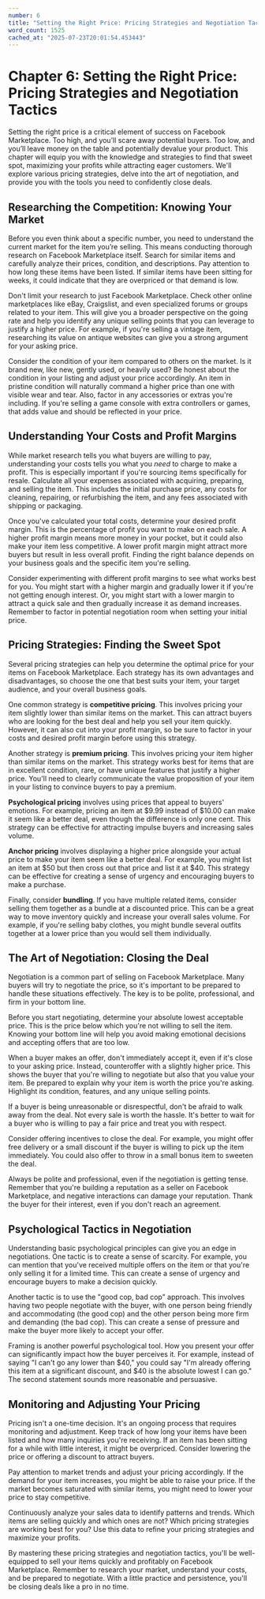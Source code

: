 ```yaml
---
number: 6
title: "Setting the Right Price: Pricing Strategies and Negotiation Tactics"
word_count: 1525
cached_at: "2025-07-23T20:01:54.453443"
---
```


# Chapter 6: Setting the Right Price: Pricing Strategies and Negotiation Tactics

Setting the right price is a critical element of success on Facebook Marketplace. Too high, and you’ll scare away potential buyers. Too low, and you’ll leave money on the table and potentially devalue your product. This chapter will equip you with the knowledge and strategies to find that sweet spot, maximizing your profits while attracting eager customers. We'll explore various pricing strategies, delve into the art of negotiation, and provide you with the tools you need to confidently close deals.


## Researching the Competition: Knowing Your Market

Before you even think about a specific number, you need to understand the current market for the item you’re selling. This means conducting thorough research on Facebook Marketplace itself. Search for similar items and carefully analyze their prices, condition, and descriptions. Pay attention to how long these items have been listed. If similar items have been sitting for weeks, it could indicate that they are overpriced or that demand is low.

Don't limit your research to just Facebook Marketplace. Check other online marketplaces like eBay, Craigslist, and even specialized forums or groups related to your item. This will give you a broader perspective on the going rate and help you identify any unique selling points that you can leverage to justify a higher price. For example, if you're selling a vintage item, researching its value on antique websites can give you a strong argument for your asking price.

Consider the condition of your item compared to others on the market. Is it brand new, like new, gently used, or heavily used? Be honest about the condition in your listing and adjust your price accordingly. An item in pristine condition will naturally command a higher price than one with visible wear and tear. Also, factor in any accessories or extras you're including. If you're selling a game console with extra controllers or games, that adds value and should be reflected in your price.


## Understanding Your Costs and Profit Margins

While market research tells you what buyers are willing to pay, understanding your costs tells you what you *need* to charge to make a profit. This is especially important if you're sourcing items specifically for resale. Calculate all your expenses associated with acquiring, preparing, and selling the item. This includes the initial purchase price, any costs for cleaning, repairing, or refurbishing the item, and any fees associated with shipping or packaging.

Once you've calculated your total costs, determine your desired profit margin. This is the percentage of profit you want to make on each sale. A higher profit margin means more money in your pocket, but it could also make your item less competitive. A lower profit margin might attract more buyers but result in less overall profit. Finding the right balance depends on your business goals and the specific item you're selling.

Consider experimenting with different profit margins to see what works best for you. You might start with a higher margin and gradually lower it if you're not getting enough interest. Or, you might start with a lower margin to attract a quick sale and then gradually increase it as demand increases. Remember to factor in potential negotiation room when setting your initial price.


## Pricing Strategies: Finding the Sweet Spot

Several pricing strategies can help you determine the optimal price for your items on Facebook Marketplace. Each strategy has its own advantages and disadvantages, so choose the one that best suits your item, your target audience, and your overall business goals.

One common strategy is **competitive pricing**. This involves pricing your item slightly lower than similar items on the market. This can attract buyers who are looking for the best deal and help you sell your item quickly. However, it can also cut into your profit margin, so be sure to factor in your costs and desired profit margin before using this strategy.

Another strategy is **premium pricing**. This involves pricing your item higher than similar items on the market. This strategy works best for items that are in excellent condition, rare, or have unique features that justify a higher price. You'll need to clearly communicate the value proposition of your item in your listing to convince buyers to pay a premium.

**Psychological pricing** involves using prices that appeal to buyers' emotions. For example, pricing an item at $9.99 instead of $10.00 can make it seem like a better deal, even though the difference is only one cent. This strategy can be effective for attracting impulse buyers and increasing sales volume.

**Anchor pricing** involves displaying a higher price alongside your actual price to make your item seem like a better deal. For example, you might list an item at $50 but then cross out that price and list it at $40. This strategy can be effective for creating a sense of urgency and encouraging buyers to make a purchase.

Finally, consider **bundling**. If you have multiple related items, consider selling them together as a bundle at a discounted price. This can be a great way to move inventory quickly and increase your overall sales volume. For example, if you're selling baby clothes, you might bundle several outfits together at a lower price than you would sell them individually.


## The Art of Negotiation: Closing the Deal

Negotiation is a common part of selling on Facebook Marketplace. Many buyers will try to negotiate the price, so it's important to be prepared to handle these situations effectively. The key is to be polite, professional, and firm in your bottom line.

Before you start negotiating, determine your absolute lowest acceptable price. This is the price below which you're not willing to sell the item. Knowing your bottom line will help you avoid making emotional decisions and accepting offers that are too low.

When a buyer makes an offer, don't immediately accept it, even if it's close to your asking price. Instead, counteroffer with a slightly higher price. This shows the buyer that you're willing to negotiate but also that you value your item. Be prepared to explain why your item is worth the price you're asking. Highlight its condition, features, and any unique selling points.

If a buyer is being unreasonable or disrespectful, don't be afraid to walk away from the deal. Not every sale is worth the hassle. It's better to wait for a buyer who is willing to pay a fair price and treat you with respect.

Consider offering incentives to close the deal. For example, you might offer free delivery or a small discount if the buyer is willing to pick up the item immediately. You could also offer to throw in a small bonus item to sweeten the deal.

Always be polite and professional, even if the negotiation is getting tense. Remember that you're building a reputation as a seller on Facebook Marketplace, and negative interactions can damage your reputation. Thank the buyer for their interest, even if you don't reach an agreement.


## Psychological Tactics in Negotiation

Understanding basic psychological principles can give you an edge in negotiations. One tactic is to create a sense of scarcity. For example, you can mention that you've received multiple offers on the item or that you're only selling it for a limited time. This can create a sense of urgency and encourage buyers to make a decision quickly.

Another tactic is to use the "good cop, bad cop" approach. This involves having two people negotiate with the buyer, with one person being friendly and accommodating (the good cop) and the other person being more firm and demanding (the bad cop). This can create a sense of pressure and make the buyer more likely to accept your offer.

Framing is another powerful psychological tool. How you present your offer can significantly impact how the buyer perceives it. For example, instead of saying "I can't go any lower than $40," you could say "I'm already offering this item at a significant discount, and $40 is the absolute lowest I can go." The second statement sounds more reasonable and persuasive.


## Monitoring and Adjusting Your Pricing

Pricing isn't a one-time decision. It's an ongoing process that requires monitoring and adjustment. Keep track of how long your items have been listed and how many inquiries you're receiving. If an item has been sitting for a while with little interest, it might be overpriced. Consider lowering the price or offering a discount to attract buyers.

Pay attention to market trends and adjust your pricing accordingly. If the demand for your item increases, you might be able to raise your price. If the market becomes saturated with similar items, you might need to lower your price to stay competitive.

Continuously analyze your sales data to identify patterns and trends. Which items are selling quickly and which ones are not? Which pricing strategies are working best for you? Use this data to refine your pricing strategies and maximize your profits.

By mastering these pricing strategies and negotiation tactics, you'll be well-equipped to sell your items quickly and profitably on Facebook Marketplace. Remember to research your market, understand your costs, and be prepared to negotiate. With a little practice and persistence, you'll be closing deals like a pro in no time.

